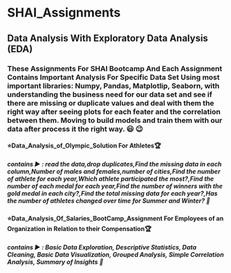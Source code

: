 # SHAI_Assignments
## Data Analysis With Exploratory Data Analysis (EDA)
### These Assignments For SHAI Bootcamp And Each Assignment Contains Important Analysis For Specific Data Set Using most important libraries: Numpy, Pandas, Matplotlip, Seaborn, with understanding the business need for our data set and see if there are missing or duplicate values and deal with them the right way after seeing plots for each feater and the correlation between them. Moving to build models and train them with our data after process it the right way. :smiley: :wink: 
#### :star:Data_Analysis_of_Olympic_Solution For Athletes:trophy:
#####   contains :arrow_forward: : read the data,drop duplicates,Find the missing data in each column,Number of males and females,number of cities,Find the number of athlete for each year,Which athlete participated the most?,Find the number of each medal for each year,Find the number of winners with the gold medal in each city?,Find the total missing data for each year?,Has the number of athletes changed over time for Summer and Winter? :cherry_blossom:
#### :star:Data_Analysis_Of_Salaries_BootCamp_Assignment For Employees of an Organization in Relation to their Compensation:trophy:
#####   contains :arrow_forward: : Basic Data Exploration, Descriptive Statistics, Data Cleaning, Basic Data Visualization, Grouped Analysis, Simple Correlation Analysis, Summary of Insights :cherry_blossom:
